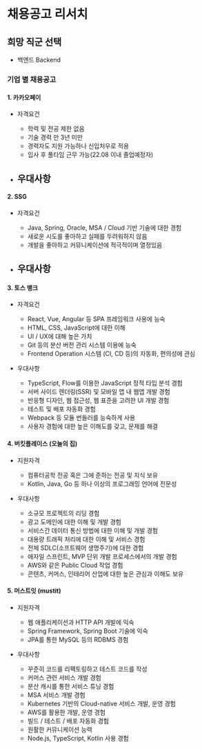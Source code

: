 # 채용공고 리서치

## 희망 직군 선택
- 백엔드 Backend 

### 기업 별 채용공고
#### 1. 카카오페이
- 자격요건
  - 학력 및 전공 제한 없음
  - 기술 경력 만 3년 미만
  - 경력자도 지원 가능하나 신입처우로 적용
  - 입사 후 풀타임 근무 가능(22.08 이내 졸업예정자)

- 우대사항
  - 


#### 2. SSG
- 자격요건
  - Java, Spring, Oracle, MSA / Cloud 기반 기술에 대한 경험
  - 새로운 시도를 좋아하고 실패를 두려워하지 않음
  - 개발을 좋아하고 커뮤니케이션에 적극적이며 열정있음

- 우대사항
  - 


#### 3. 토스 뱅크
- 자격요건
  - React, Vue, Angular 등 SPA 프레임워크 사용에 능숙
  - HTML, CSS, JavaScript에 대한 이해
  - UI / UX에 대해 높은 가치
  - Git 등의 분산 버전 관리 시스템 이용에 능숙
  - Frontend Operation 시스템 (CI, CD 등)의 자동화, 편의성에 관심

- 우대사항
  - TypeScript, Flow를 이용한 JavaScript 정적 타입 분석 경험
  - 서버 사이드 렌더링(SSR) 및 모바일 앱 내 웹앱 개발 경험
  - 반응형 디자인, 웹 접근성, 웹 표준을 고려한 UI 개발 경험
  - 테스트 및 배포 자동화 경험
  - Webpack 등 모듈 번들러를 능숙하게 사용
  - 사용자 경험에 대한 높은 이해도를 갖고, 문제를 해결

#### 4. 버킷플레이스 (오늘의 집)
- 지원자격
  - 컴퓨터공학 전공 혹은 그에 준하는 전공 및 지식 보유
  - Kotlin, Java, Go 등 하나 이상의 프로그래밍 언어에 전문성

- 우대사항
  - 소규모 프로젝트의 리딩 경험
  - 광고 도메인에 대한 이해 및 개발 경험
  - 서비스간 데이터 통신 방법에 대한 이해 및 개발 경험
  - 대용량 트래픽 처리에 대한 이해 및 서비스 경험
  - 전체 SDLC(소프트웨어 생명주기)에 대한 경험
  - 애자일 스프린트, MVP 단위 개발 프로세스에서의 개발 경험
  - AWS와 같은 Public Cloud 작업 경험
  - 콘텐츠, 커머스, 인테리어 산업에 대한 높은 관심과 이해도 보유


#### 5. 머스트잇 (mustit)
- 지원자격
  - 웹 애플리케이션과 HTTP API 개발에 익숙
  - Spring Framework, Spring Boot 기술에 익숙
  - JPA를 통한 MySQL 등의 RDBMS 경험

- 우대사항
  - 꾸준히 코드를 리팩토링하고 테스트 코드를 작성
  - 커머스 관련 서비스 개발 경험
  - 분산 캐시를 통한 서비스 튜닝 경험
  - MSA 서비스 개발 경험
  - Kubernetes 기반의 Cloud-native 서비스 개발, 운영 경험
  - AWS를 활용한 개발, 운영 경험
  - 빌드 / 테스트 / 배포 자동화 경험
  - 원활한 커뮤니케이션 능력
  - Node.js, TypeScript, Kotlin 사용 경험

